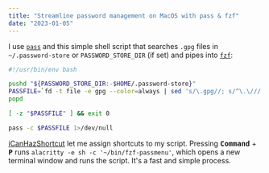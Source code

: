 ```yaml
---
title: "Streamline password management on MacOS with pass & fzf"
date: "2023-01-05"
---
```


I use [`pass`](https://www.passwordstore.org/) and this simple shell script that searches `.gpg` files in `~/.password-store` or `PASSWORD_STORE_DIR` (if set) and pipes into [`fzf`](https://https//github.com/junegunn/fzf):

```bash
#!/usr/bin/env bash

pushd "${PASSWORD_STORE_DIR:-$HOME/.password-store}"
PASSFILE=`fd -t file -e gpg --color=always | sed 's/\.gpg//; s/^\.\///' | fzf --ansi`
popd

[ -z "$PASSFILE" ] && exit 0

pass -c $PASSFILE 1>/dev/null
```

[iCanHazShortcut](https://github.com/deseven/iCanHazShortcut) let me assign shortcuts to my script. Pressing **<kbd>Command</kbd>** + **<kbd>P</kbd>** runs `alacritty -e sh -c '~/bin/fzf-passmenu'`, which opens a new terminal window and runs the script. It's a fast and simple process.
